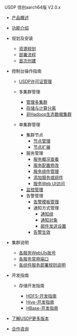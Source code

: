 <div class="sidebar_title icon_"> USDP 信创aarch64版 V2.0.x</div>   



* [产品概述](usdpdc/xc_aarch64_2.0.x/README)

* [功能介绍](usdpdc/xc_aarch64_2.0.x/release_notes)

* 规划及安装
  * [资源规划](usdpdc/xc_aarch64_2.0.x/plan&create/deploy_plan)
  * [部署流程](usdpdc/xc_aarch64_2.0.x/plan&create/install)
  * [首次创建](usdpdc/xc_aarch64_2.0.x/plan&create/first_create)
  
* 控制台操作指南
  * [USDP许可证管理](usdpdc/xc_aarch64_2.0.x/license/license)
  * 多集群管理
  
    * [管理多集群](usdpdc/clusters/clusters)
    * [存储与计算分离](usdpdc/clusters/clusters_separation)
    * [非Hadoop生态数据集群](usdpdc/clusters/clusters_others)
  * 单集群管理
    * 集群节点
      * [节点管理](usdpdc/guide_v2/node)
      * [节点扩展](usdpdc/guide_v2/node_add_v2)
    * 服务管理
      * [服务概况查看](usdpdc/guide_v2/service_state)
      * [服务配置修改](usdpdc/guide_v2/service_config)
      * [服务组件管理](usdpdc/guide_v2/service_component)
      * [添加服务或组件](usdpdc/guide_v2/service_extension)
      * [服务Web UI访问](usdpdc/guide_v2/service_web)
    * [监控管理](usdpdc/guide_v2/monitor)
    * 告警管理
      * [告警模板管理](usdpdc/guide_v2/alarmTemplate)
      * 通知方式管理
        * [通知组](usdpdc/guide_v2/alarmInform_group)
        * [通知对象](usdpdc/guide_v2/alarmInform_object)
        * [邮件发送设置](usdpdc/guide_v2/alarmInform_email)
      * [告警生效](usdpdc/guide_v2/alarmTemplate_work)
  
* 集群说明
  * [各服务WebUIs账号](usdpdc/xc_aarch64_2.0.x/cluster_notes/login)
  * [各服务常用端口](usdpdc/xc_aarch64_2.0.x/cluster_notes/ports)
  * [各组件服务部署规则说明](usdpdc/xc_aarch64_2.0.x/cluster_notes/rule)
  
* 开发指南
  * 存储开发指南
    * [HDFS-开发指南](usdpdc/developer/hdfs)
    * [Hive-开发指南](usdpdc/developer/hive)
    * [HBase-开发指南](usdpdc/developer/hbase)
    
    <!--任务开发指南-->
    
    <!--[调度服务-Airflow](usdpdc/schedule/airflow)-->
    
    <!--元数据开发指南-->
    
    <!--[Atlas-开发指南](usdpdc/developer/atlas)-->
    
    <!--安全开发指南-->
    
    <!--[Ranger-开发指南](usdpdc/developer/ranger)-->
  
* [了解USDP更多版本](usdpdc/component/version)

* [合作咨询](https://spt.ucloud.cn/30001)

